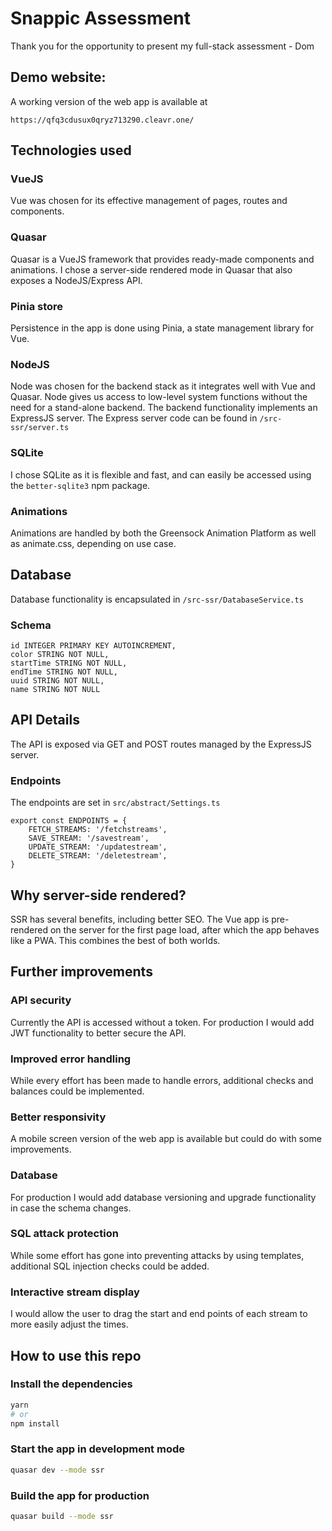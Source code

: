 # Snappic Assessment

Thank you for the opportunity to present my full-stack assessment - Dom

## Demo website:

A working version of the web app is available at

```aiignore
https://qfq3cdusux0qryz713290.cleavr.one/
```

## Technologies used

### VueJS

Vue was chosen for its effective management of pages, routes and components.

### Quasar

Quasar is a VueJS framework that provides ready-made components and animations. I chose a server-side rendered mode in
Quasar that also exposes a NodeJS/Express API.

### Pinia store

Persistence in the app is done using Pinia, a state management library for Vue.

### NodeJS

Node was chosen for the backend stack as it integrates well with Vue and Quasar. Node gives us access to low-level
system functions without the need for a stand-alone backend. The backend functionality implements an ExpressJS server.
The Express server code can be found in ``/src-ssr/server.ts``

### SQLite

I chose SQLite as it is flexible and fast, and can easily be accessed using the ``better-sqlite3`` npm package.

### Animations

Animations are handled by both the Greensock Animation Platform as well as animate.css, depending on use case.

## Database

Database functionality is encapsulated in ``/src-ssr/DatabaseService.ts``

### Schema

```aiignore
id INTEGER PRIMARY KEY AUTOINCREMENT,
color STRING NOT NULL,
startTime STRING NOT NULL,
endTime STRING NOT NULL,
uuid STRING NOT NULL,
name STRING NOT NULL
```

## API Details

The API is exposed via GET and POST routes managed by the ExpressJS server.

### Endpoints

The endpoints are set in ``src/abstract/Settings.ts``

```
export const ENDPOINTS = {
    FETCH_STREAMS: '/fetchstreams',
    SAVE_STREAM: '/savestream',
    UPDATE_STREAM: '/updatestream',
    DELETE_STREAM: '/deletestream',
}
```

## Why server-side rendered?

SSR has several benefits, including better SEO. The Vue app is pre-rendered on the server for the first page load, after
which the app behaves like a PWA. This combines the best of both worlds.

## Further improvements

### API security

Currently the API is accessed without a token. For production I would add JWT functionality to better secure the API.

### Improved error handling

While every effort has been made to handle errors, additional checks and balances could be implemented.

### Better responsivity

A mobile screen version of the web app is available but could do with some improvements.

### Database

For production I would add database versioning and upgrade functionality in case the schema changes.

### SQL attack protection

While some effort has gone into preventing attacks by using templates, additional SQL injection checks could be added.

### Interactive stream display

I would allow the user to drag the start and end points of each stream to more easily adjust the times.

## How to use this repo

### Install the dependencies
```bash
yarn
# or
npm install
```

### Start the app in development mode
```bash
quasar dev --mode ssr
```


### Build the app for production
```bash
quasar build --mode ssr
```
